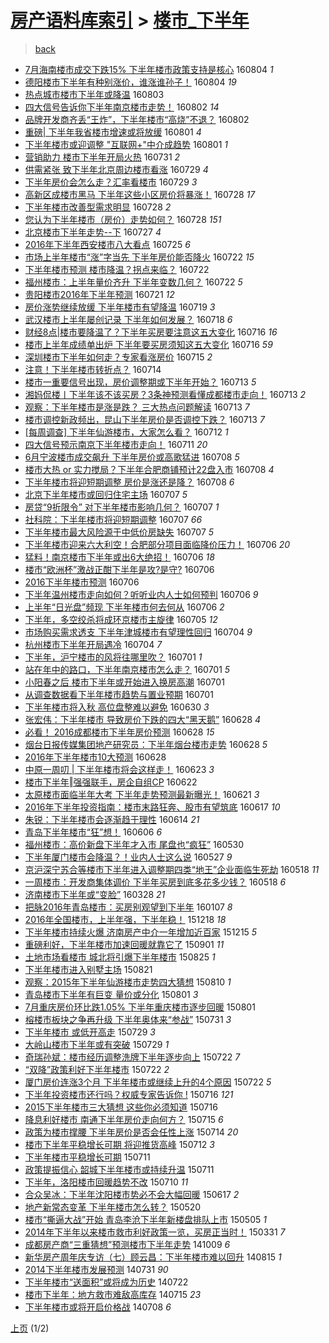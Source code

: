 [房产语料库索引](../../README.md)  > [楼市_下半年](楼市_下半年.md)
====
> [back](../README.md)

- [7月海南楼市成交下跌15% 下半年楼市政策支持是核心](http://jkwz.applinzi.com/ittc/6862532432372433924.html#7%E6%9C%88%E6%B5%B7%E5%8D%97%E6%A5%BC%E5%B8%82%E6%88%90%E4%BA%A4%E4%B8%8B%E8%B7%8C15%25+%E4%B8%8B%E5%8D%8A%E5%B9%B4%E6%A5%BC%E5%B8%82%E6%94%BF%E7%AD%96%E6%94%AF%E6%8C%81%E6%98%AF%E6%A0%B8%E5%BF%83) 160804 *1* 
- [德阳楼市下半年有种别涨价，谁涨谁孙子！](http://jkwz.applinzi.com/ittc/6862522572163515397.html#%E5%BE%B7%E9%98%B3%E6%A5%BC%E5%B8%82%E4%B8%8B%E5%8D%8A%E5%B9%B4%E6%9C%89%E7%A7%8D%E5%88%AB%E6%B6%A8%E4%BB%B7%EF%BC%8C%E8%B0%81%E6%B6%A8%E8%B0%81%E5%AD%99%E5%AD%90%EF%BC%81) 160804 *19* 
- [热点城市楼市下半年或降温](http://jkwz.applinzi.com/ittc/6861931589902271492.html#%E7%83%AD%E7%82%B9%E5%9F%8E%E5%B8%82%E6%A5%BC%E5%B8%82%E4%B8%8B%E5%8D%8A%E5%B9%B4%E6%88%96%E9%99%8D%E6%B8%A9) 160803  
- [四大信号告诉你下半年南京楼市走势！](http://jkwz.applinzi.com/ittc/6861842744871486468.html#%E5%9B%9B%E5%A4%A7%E4%BF%A1%E5%8F%B7%E5%91%8A%E8%AF%89%E4%BD%A0%E4%B8%8B%E5%8D%8A%E5%B9%B4%E5%8D%97%E4%BA%AC%E6%A5%BC%E5%B8%82%E8%B5%B0%E5%8A%BF%EF%BC%81) 160802 *14* 
- [品牌开发商齐丢“王炸”，下半年楼市“高烧”不退？](http://jkwz.applinzi.com/ittc/6861830673106732036.html#%E5%93%81%E7%89%8C%E5%BC%80%E5%8F%91%E5%95%86%E9%BD%90%E4%B8%A2%E2%80%9C%E7%8E%8B%E7%82%B8%E2%80%9D%EF%BC%8C%E4%B8%8B%E5%8D%8A%E5%B9%B4%E6%A5%BC%E5%B8%82%E2%80%9C%E9%AB%98%E7%83%A7%E2%80%9D%E4%B8%8D%E9%80%80%EF%BC%9F) 160802  
- [重磅| 下半年我省楼市增速或将放缓](http://jkwz.applinzi.com/ittc/6861461496986600453.html#%E9%87%8D%E7%A3%85%7C+%E4%B8%8B%E5%8D%8A%E5%B9%B4%E6%88%91%E7%9C%81%E6%A5%BC%E5%B8%82%E5%A2%9E%E9%80%9F%E6%88%96%E5%B0%86%E6%94%BE%E7%BC%93) 160801 *4* 
- [下半年楼市或迎调整 &quot;互联网+&quot;中介成趋势](http://jkwz.applinzi.com/ittc/6861388354079425540.html#%E4%B8%8B%E5%8D%8A%E5%B9%B4%E6%A5%BC%E5%B8%82%E6%88%96%E8%BF%8E%E8%B0%83%E6%95%B4+%26quot%3B%E4%BA%92%E8%81%94%E7%BD%91%2B%26quot%3B%E4%B8%AD%E4%BB%8B%E6%88%90%E8%B6%8B%E5%8A%BF) 160801 *1* 
- [营销助力 楼市下半年开局火热](http://jkwz.applinzi.com/ittc/6861041414582043652.html#%E8%90%A5%E9%94%80%E5%8A%A9%E5%8A%9B+%E6%A5%BC%E5%B8%82%E4%B8%8B%E5%8D%8A%E5%B9%B4%E5%BC%80%E5%B1%80%E7%81%AB%E7%83%AD) 160731 *2* 
- [供需紧张 致下半年北京周边楼市看涨](http://jkwz.applinzi.com/ittc/6860317902875657220.html#%E4%BE%9B%E9%9C%80%E7%B4%A7%E5%BC%A0+%E8%87%B4%E4%B8%8B%E5%8D%8A%E5%B9%B4%E5%8C%97%E4%BA%AC%E5%91%A8%E8%BE%B9%E6%A5%BC%E5%B8%82%E7%9C%8B%E6%B6%A8) 160729 *4* 
- [下半年房价会怎么走？汇率看楼市](http://jkwz.applinzi.com/ittc/6860242188100961285.html#%E4%B8%8B%E5%8D%8A%E5%B9%B4%E6%88%BF%E4%BB%B7%E4%BC%9A%E6%80%8E%E4%B9%88%E8%B5%B0%EF%BC%9F%E6%B1%87%E7%8E%87%E7%9C%8B%E6%A5%BC%E5%B8%82) 160729 *3* 
- [高新区成楼市黑马 下半年这些小区房价将暴涨！](http://jkwz.applinzi.com/ittc/6859968943867036676.html#%E9%AB%98%E6%96%B0%E5%8C%BA%E6%88%90%E6%A5%BC%E5%B8%82%E9%BB%91%E9%A9%AC+%E4%B8%8B%E5%8D%8A%E5%B9%B4%E8%BF%99%E4%BA%9B%E5%B0%8F%E5%8C%BA%E6%88%BF%E4%BB%B7%E5%B0%86%E6%9A%B4%E6%B6%A8%EF%BC%81) 160728 *17* 
- [下半年楼市改善型需求明显](http://jkwz.applinzi.com/ittc/6859850304262243332.html#%E4%B8%8B%E5%8D%8A%E5%B9%B4%E6%A5%BC%E5%B8%82%E6%94%B9%E5%96%84%E5%9E%8B%E9%9C%80%E6%B1%82%E6%98%8E%E6%98%BE) 160728 *2* 
- [您认为下半年楼市（房价）走势如何？](http://jkwz.applinzi.com/ittc/6859132742268355589.html#%E6%82%A8%E8%AE%A4%E4%B8%BA%E4%B8%8B%E5%8D%8A%E5%B9%B4%E6%A5%BC%E5%B8%82%EF%BC%88%E6%88%BF%E4%BB%B7%EF%BC%89%E8%B5%B0%E5%8A%BF%E5%A6%82%E4%BD%95%EF%BC%9F) 160728 *151* 
- [北京楼市下半年走势--下](http://jkwz.applinzi.com/ittc/6859636057154520069.html#%E5%8C%97%E4%BA%AC%E6%A5%BC%E5%B8%82%E4%B8%8B%E5%8D%8A%E5%B9%B4%E8%B5%B0%E5%8A%BF--%E4%B8%8B) 160727 *4* 
- [2016年下半年西安楼市八大看点](http://jkwz.applinzi.com/ittc/6858740516895851524.html#2016%E5%B9%B4%E4%B8%8B%E5%8D%8A%E5%B9%B4%E8%A5%BF%E5%AE%89%E6%A5%BC%E5%B8%82%E5%85%AB%E5%A4%A7%E7%9C%8B%E7%82%B9) 160725 *6* 
- [市场上半年楼市“涨”字当先 下半年房价能否降火](http://jkwz.applinzi.com/ittc/6857722578734679044.html#%E5%B8%82%E5%9C%BA%E4%B8%8A%E5%8D%8A%E5%B9%B4%E6%A5%BC%E5%B8%82%E2%80%9C%E6%B6%A8%E2%80%9D%E5%AD%97%E5%BD%93%E5%85%88+%E4%B8%8B%E5%8D%8A%E5%B9%B4%E6%88%BF%E4%BB%B7%E8%83%BD%E5%90%A6%E9%99%8D%E7%81%AB) 160722 *15* 
- [下半年楼市预测 楼市降温？拐点来临？](http://jkwz.applinzi.com/ittc/6857704568464606213.html#%E4%B8%8B%E5%8D%8A%E5%B9%B4%E6%A5%BC%E5%B8%82%E9%A2%84%E6%B5%8B+%E6%A5%BC%E5%B8%82%E9%99%8D%E6%B8%A9%EF%BC%9F%E6%8B%90%E7%82%B9%E6%9D%A5%E4%B8%B4%EF%BC%9F) 160722  
- [福州楼市：上半年量价齐升 下半年变数几何？](http://jkwz.applinzi.com/ittc/6857684176022799365.html#%E7%A6%8F%E5%B7%9E%E6%A5%BC%E5%B8%82%EF%BC%9A%E4%B8%8A%E5%8D%8A%E5%B9%B4%E9%87%8F%E4%BB%B7%E9%BD%90%E5%8D%87+%E4%B8%8B%E5%8D%8A%E5%B9%B4%E5%8F%98%E6%95%B0%E5%87%A0%E4%BD%95%EF%BC%9F) 160722 *5* 
- [贵阳楼市2016年下半年预测](http://jkwz.applinzi.com/ittc/6857337254137299972.html#%E8%B4%B5%E9%98%B3%E6%A5%BC%E5%B8%822016%E5%B9%B4%E4%B8%8B%E5%8D%8A%E5%B9%B4%E9%A2%84%E6%B5%8B) 160721 *12* 
- [房价涨势继续放缓 下半年楼市有望降温](http://jkwz.applinzi.com/ittc/6856585314302428164.html#%E6%88%BF%E4%BB%B7%E6%B6%A8%E5%8A%BF%E7%BB%A7%E7%BB%AD%E6%94%BE%E7%BC%93+%E4%B8%8B%E5%8D%8A%E5%B9%B4%E6%A5%BC%E5%B8%82%E6%9C%89%E6%9C%9B%E9%99%8D%E6%B8%A9) 160719 *3* 
- [武汉楼市上半年屡创记录 下半年如何发展？](http://jkwz.applinzi.com/ittc/6856183636340245508.html#%E6%AD%A6%E6%B1%89%E6%A5%BC%E5%B8%82%E4%B8%8A%E5%8D%8A%E5%B9%B4%E5%B1%A1%E5%88%9B%E8%AE%B0%E5%BD%95+%E4%B8%8B%E5%8D%8A%E5%B9%B4%E5%A6%82%E4%BD%95%E5%8F%91%E5%B1%95%EF%BC%9F) 160718 *6* 
- [财经8点|楼市要降温了？下半年买房要注意这五大变化](http://jkwz.applinzi.com/ittc/6855593314912568324.html#%E8%B4%A2%E7%BB%8F8%E7%82%B9%7C%E6%A5%BC%E5%B8%82%E8%A6%81%E9%99%8D%E6%B8%A9%E4%BA%86%EF%BC%9F%E4%B8%8B%E5%8D%8A%E5%B9%B4%E4%B9%B0%E6%88%BF%E8%A6%81%E6%B3%A8%E6%84%8F%E8%BF%99%E4%BA%94%E5%A4%A7%E5%8F%98%E5%8C%96) 160716 *16* 
- [楼市上半年成绩单出炉 下半年要买房须知这五大变化](http://jkwz.applinzi.com/ittc/6855235501501711365.html#%E6%A5%BC%E5%B8%82%E4%B8%8A%E5%8D%8A%E5%B9%B4%E6%88%90%E7%BB%A9%E5%8D%95%E5%87%BA%E7%82%89+%E4%B8%8B%E5%8D%8A%E5%B9%B4%E8%A6%81%E4%B9%B0%E6%88%BF%E9%A1%BB%E7%9F%A5%E8%BF%99%E4%BA%94%E5%A4%A7%E5%8F%98%E5%8C%96) 160716 *59* 
- [深圳楼市下半年如何走？专家看涨房价](http://jkwz.applinzi.com/ittc/6855010520255693828.html#%E6%B7%B1%E5%9C%B3%E6%A5%BC%E5%B8%82%E4%B8%8B%E5%8D%8A%E5%B9%B4%E5%A6%82%E4%BD%95%E8%B5%B0%EF%BC%9F%E4%B8%93%E5%AE%B6%E7%9C%8B%E6%B6%A8%E6%88%BF%E4%BB%B7) 160715 *2* 
- [注意！下半年楼市转折点？](http://jkwz.applinzi.com/ittc/6854627092825916420.html#%E6%B3%A8%E6%84%8F%EF%BC%81%E4%B8%8B%E5%8D%8A%E5%B9%B4%E6%A5%BC%E5%B8%82%E8%BD%AC%E6%8A%98%E7%82%B9%EF%BC%9F) 160714  
- [楼市一重要信号出现，房价调整期或下半年开始？](http://jkwz.applinzi.com/ittc/6854405696266961925.html#%E6%A5%BC%E5%B8%82%E4%B8%80%E9%87%8D%E8%A6%81%E4%BF%A1%E5%8F%B7%E5%87%BA%E7%8E%B0%EF%BC%8C%E6%88%BF%E4%BB%B7%E8%B0%83%E6%95%B4%E6%9C%9F%E6%88%96%E4%B8%8B%E5%8D%8A%E5%B9%B4%E5%BC%80%E5%A7%8B%EF%BC%9F) 160713 *5* 
- [湘妈侃楼丨下半年该不该买房？3条神预测看懂成都楼市走向！](http://jkwz.applinzi.com/ittc/6854395463503184901.html#%E6%B9%98%E5%A6%88%E4%BE%83%E6%A5%BC%E4%B8%A8%E4%B8%8B%E5%8D%8A%E5%B9%B4%E8%AF%A5%E4%B8%8D%E8%AF%A5%E4%B9%B0%E6%88%BF%EF%BC%9F3%E6%9D%A1%E7%A5%9E%E9%A2%84%E6%B5%8B%E7%9C%8B%E6%87%82%E6%88%90%E9%83%BD%E6%A5%BC%E5%B8%82%E8%B5%B0%E5%90%91%EF%BC%81) 160713 *2* 
- [观察：下半年楼市是涨是跌？ 三大热点问题解读](http://jkwz.applinzi.com/ittc/6854328911814722564.html#%E8%A7%82%E5%AF%9F%EF%BC%9A%E4%B8%8B%E5%8D%8A%E5%B9%B4%E6%A5%BC%E5%B8%82%E6%98%AF%E6%B6%A8%E6%98%AF%E8%B7%8C%EF%BC%9F+%E4%B8%89%E5%A4%A7%E7%83%AD%E7%82%B9%E9%97%AE%E9%A2%98%E8%A7%A3%E8%AF%BB) 160713 *7* 
- [楼市调控新政频出，昆山下半年房价是否调控下跌？](http://jkwz.applinzi.com/ittc/6854275969032127492.html#%E6%A5%BC%E5%B8%82%E8%B0%83%E6%8E%A7%E6%96%B0%E6%94%BF%E9%A2%91%E5%87%BA%EF%BC%8C%E6%98%86%E5%B1%B1%E4%B8%8B%E5%8D%8A%E5%B9%B4%E6%88%BF%E4%BB%B7%E6%98%AF%E5%90%A6%E8%B0%83%E6%8E%A7%E4%B8%8B%E8%B7%8C%EF%BC%9F) 160713 *7* 
- [[每周调查] 下半年仙游楼市，大家怎么看？](http://jkwz.applinzi.com/ittc/6853887534228308997.html#%5B%E6%AF%8F%E5%91%A8%E8%B0%83%E6%9F%A5%5D+%E4%B8%8B%E5%8D%8A%E5%B9%B4%E4%BB%99%E6%B8%B8%E6%A5%BC%E5%B8%82%EF%BC%8C%E5%A4%A7%E5%AE%B6%E6%80%8E%E4%B9%88%E7%9C%8B%EF%BC%9F) 160712 *1* 
- [四大信号预示南京下半年楼市走向！](http://jkwz.applinzi.com/ittc/6853692864143557636.html#%E5%9B%9B%E5%A4%A7%E4%BF%A1%E5%8F%B7%E9%A2%84%E7%A4%BA%E5%8D%97%E4%BA%AC%E4%B8%8B%E5%8D%8A%E5%B9%B4%E6%A5%BC%E5%B8%82%E8%B5%B0%E5%90%91%EF%BC%81) 160711 *20* 
- [6月宁波楼市成交飙升 下半年房价或高歌猛进](http://jkwz.applinzi.com/ittc/6852522107162067973.html#6%E6%9C%88%E5%AE%81%E6%B3%A2%E6%A5%BC%E5%B8%82%E6%88%90%E4%BA%A4%E9%A3%99%E5%8D%87+%E4%B8%8B%E5%8D%8A%E5%B9%B4%E6%88%BF%E4%BB%B7%E6%88%96%E9%AB%98%E6%AD%8C%E7%8C%9B%E8%BF%9B) 160708 *5* 
- [楼市大热 or 实力搅局？下半年合肥商铺预计22盘入市](http://jkwz.applinzi.com/ittc/6852436003352216580.html#%E6%A5%BC%E5%B8%82%E5%A4%A7%E7%83%AD+or+%E5%AE%9E%E5%8A%9B%E6%90%85%E5%B1%80%EF%BC%9F%E4%B8%8B%E5%8D%8A%E5%B9%B4%E5%90%88%E8%82%A5%E5%95%86%E9%93%BA%E9%A2%84%E8%AE%A122%E7%9B%98%E5%85%A5%E5%B8%82) 160708 *4* 
- [下半年楼市将迎短期调整 房价是涨还是降？](http://jkwz.applinzi.com/ittc/6852416198641452036.html#%E4%B8%8B%E5%8D%8A%E5%B9%B4%E6%A5%BC%E5%B8%82%E5%B0%86%E8%BF%8E%E7%9F%AD%E6%9C%9F%E8%B0%83%E6%95%B4+%E6%88%BF%E4%BB%B7%E6%98%AF%E6%B6%A8%E8%BF%98%E6%98%AF%E9%99%8D%EF%BC%9F) 160708 *6* 
- [北京下半年楼市或回归住宅主场](http://jkwz.applinzi.com/ittc/6852158780342797317.html#%E5%8C%97%E4%BA%AC%E4%B8%8B%E5%8D%8A%E5%B9%B4%E6%A5%BC%E5%B8%82%E6%88%96%E5%9B%9E%E5%BD%92%E4%BD%8F%E5%AE%85%E4%B8%BB%E5%9C%BA) 160707 *5* 
- [房贷“9折限令” 对下半年楼市影响几何？](http://jkwz.applinzi.com/ittc/6852038689223607301.html#%E6%88%BF%E8%B4%B7%E2%80%9C9%E6%8A%98%E9%99%90%E4%BB%A4%E2%80%9D+%E5%AF%B9%E4%B8%8B%E5%8D%8A%E5%B9%B4%E6%A5%BC%E5%B8%82%E5%BD%B1%E5%93%8D%E5%87%A0%E4%BD%95%EF%BC%9F) 160707 *1* 
- [社科院：下半年楼市将迎短期调整](http://jkwz.applinzi.com/ittc/6852020253512696837.html#%E7%A4%BE%E7%A7%91%E9%99%A2%EF%BC%9A%E4%B8%8B%E5%8D%8A%E5%B9%B4%E6%A5%BC%E5%B8%82%E5%B0%86%E8%BF%8E%E7%9F%AD%E6%9C%9F%E8%B0%83%E6%95%B4) 160707 *66* 
- [下半年楼市最大风险源于中低价房缺失](http://jkwz.applinzi.com/ittc/6851957825559069701.html#%E4%B8%8B%E5%8D%8A%E5%B9%B4%E6%A5%BC%E5%B8%82%E6%9C%80%E5%A4%A7%E9%A3%8E%E9%99%A9%E6%BA%90%E4%BA%8E%E4%B8%AD%E4%BD%8E%E4%BB%B7%E6%88%BF%E7%BC%BA%E5%A4%B1) 160707 *5* 
- [下半年楼市迎来六大利空！合肥部分项目面临降价压力！](http://jkwz.applinzi.com/ittc/6851798080973964293.html#%E4%B8%8B%E5%8D%8A%E5%B9%B4%E6%A5%BC%E5%B8%82%E8%BF%8E%E6%9D%A5%E5%85%AD%E5%A4%A7%E5%88%A9%E7%A9%BA%EF%BC%81%E5%90%88%E8%82%A5%E9%83%A8%E5%88%86%E9%A1%B9%E7%9B%AE%E9%9D%A2%E4%B8%B4%E9%99%8D%E4%BB%B7%E5%8E%8B%E5%8A%9B%EF%BC%81) 160706 *20* 
- [猛料！南京楼市下半年或出6大绝招！](http://jkwz.applinzi.com/ittc/6851797505830028293.html#%E7%8C%9B%E6%96%99%EF%BC%81%E5%8D%97%E4%BA%AC%E6%A5%BC%E5%B8%82%E4%B8%8B%E5%8D%8A%E5%B9%B4%E6%88%96%E5%87%BA6%E5%A4%A7%E7%BB%9D%E6%8B%9B%EF%BC%81) 160706 *18* 
- [楼市“欧洲杯”激战正酣下半年是攻?是守?](http://jkwz.applinzi.com/ittc/6851783351303930884.html#%E6%A5%BC%E5%B8%82%E2%80%9C%E6%AC%A7%E6%B4%B2%E6%9D%AF%E2%80%9D%E6%BF%80%E6%88%98%E6%AD%A3%E9%85%A3%E4%B8%8B%E5%8D%8A%E5%B9%B4%E6%98%AF%E6%94%BB%3F%E6%98%AF%E5%AE%88%3F) 160706  
- [2016下半年楼市预测](http://jkwz.applinzi.com/ittc/6851707973843551237.html#2016%E4%B8%8B%E5%8D%8A%E5%B9%B4%E6%A5%BC%E5%B8%82%E9%A2%84%E6%B5%8B) 160706  
- [下半年温州楼市走向如何？听听业内人士如何预判](http://jkwz.applinzi.com/ittc/6851681380043588612.html#%E4%B8%8B%E5%8D%8A%E5%B9%B4%E6%B8%A9%E5%B7%9E%E6%A5%BC%E5%B8%82%E8%B5%B0%E5%90%91%E5%A6%82%E4%BD%95%EF%BC%9F%E5%90%AC%E5%90%AC%E4%B8%9A%E5%86%85%E4%BA%BA%E5%A3%AB%E5%A6%82%E4%BD%95%E9%A2%84%E5%88%A4) 160706 *9* 
- [上半年“日光盘”频现 下半年楼市何去何从](http://jkwz.applinzi.com/ittc/6851670020152886277.html#%E4%B8%8A%E5%8D%8A%E5%B9%B4%E2%80%9C%E6%97%A5%E5%85%89%E7%9B%98%E2%80%9D%E9%A2%91%E7%8E%B0+%E4%B8%8B%E5%8D%8A%E5%B9%B4%E6%A5%BC%E5%B8%82%E4%BD%95%E5%8E%BB%E4%BD%95%E4%BB%8E) 160706 *2* 
- [下半年，多空绞杀将成环京楼市主旋律](http://jkwz.applinzi.com/ittc/6851304718953088005.html#%E4%B8%8B%E5%8D%8A%E5%B9%B4%EF%BC%8C%E5%A4%9A%E7%A9%BA%E7%BB%9E%E6%9D%80%E5%B0%86%E6%88%90%E7%8E%AF%E4%BA%AC%E6%A5%BC%E5%B8%82%E4%B8%BB%E6%97%8B%E5%BE%8B) 160705 *12* 
- [市场购买需求透支 下半年津城楼市有望理性回归](http://jkwz.applinzi.com/ittc/6850949789776348165.html#%E5%B8%82%E5%9C%BA%E8%B4%AD%E4%B9%B0%E9%9C%80%E6%B1%82%E9%80%8F%E6%94%AF+%E4%B8%8B%E5%8D%8A%E5%B9%B4%E6%B4%A5%E5%9F%8E%E6%A5%BC%E5%B8%82%E6%9C%89%E6%9C%9B%E7%90%86%E6%80%A7%E5%9B%9E%E5%BD%92) 160704 *9* 
- [杭州楼市下半年开局遇冷](http://jkwz.applinzi.com/ittc/6850892379313423365.html#%E6%9D%AD%E5%B7%9E%E6%A5%BC%E5%B8%82%E4%B8%8B%E5%8D%8A%E5%B9%B4%E5%BC%80%E5%B1%80%E9%81%87%E5%86%B7) 160704 *7* 
- [下半年，沪宁楼市的风将往哪里吹？](http://jkwz.applinzi.com/ittc/6850001031131563012.html#%E4%B8%8B%E5%8D%8A%E5%B9%B4%EF%BC%8C%E6%B2%AA%E5%AE%81%E6%A5%BC%E5%B8%82%E7%9A%84%E9%A3%8E%E5%B0%86%E5%BE%80%E5%93%AA%E9%87%8C%E5%90%B9%EF%BC%9F) 160701 *1* 
- [站在年中的路口，下半年南京楼市怎么走？](http://jkwz.applinzi.com/ittc/6849928300541248516.html#%E7%AB%99%E5%9C%A8%E5%B9%B4%E4%B8%AD%E7%9A%84%E8%B7%AF%E5%8F%A3%EF%BC%8C%E4%B8%8B%E5%8D%8A%E5%B9%B4%E5%8D%97%E4%BA%AC%E6%A5%BC%E5%B8%82%E6%80%8E%E4%B9%88%E8%B5%B0%EF%BC%9F) 160701 *5* 
- [小阳春之后 楼市下半年或开始进入换房高潮](http://jkwz.applinzi.com/ittc/6849916365292700677.html#%E5%B0%8F%E9%98%B3%E6%98%A5%E4%B9%8B%E5%90%8E+%E6%A5%BC%E5%B8%82%E4%B8%8B%E5%8D%8A%E5%B9%B4%E6%88%96%E5%BC%80%E5%A7%8B%E8%BF%9B%E5%85%A5%E6%8D%A2%E6%88%BF%E9%AB%98%E6%BD%AE) 160701  
- [从调查数据看下半年楼市趋势与置业预期](http://jkwz.applinzi.com/ittc/6849845797155505156.html#%E4%BB%8E%E8%B0%83%E6%9F%A5%E6%95%B0%E6%8D%AE%E7%9C%8B%E4%B8%8B%E5%8D%8A%E5%B9%B4%E6%A5%BC%E5%B8%82%E8%B6%8B%E5%8A%BF%E4%B8%8E%E7%BD%AE%E4%B8%9A%E9%A2%84%E6%9C%9F) 160701  
- [下半年楼市将入秋  高位盘整难以避免](http://jkwz.applinzi.com/ittc/6849456576855016453.html#%E4%B8%8B%E5%8D%8A%E5%B9%B4%E6%A5%BC%E5%B8%82%E5%B0%86%E5%85%A5%E7%A7%8B++%E9%AB%98%E4%BD%8D%E7%9B%98%E6%95%B4%E9%9A%BE%E4%BB%A5%E9%81%BF%E5%85%8D) 160630 *3* 
- [张宏伟：下半年楼市 导致房价下跌的四大“黑天鹅”](http://jkwz.applinzi.com/ittc/6848842550571697156.html#%E5%BC%A0%E5%AE%8F%E4%BC%9F%EF%BC%9A%E4%B8%8B%E5%8D%8A%E5%B9%B4%E6%A5%BC%E5%B8%82+%E5%AF%BC%E8%87%B4%E6%88%BF%E4%BB%B7%E4%B8%8B%E8%B7%8C%E7%9A%84%E5%9B%9B%E5%A4%A7%E2%80%9C%E9%BB%91%E5%A4%A9%E9%B9%85%E2%80%9D) 160628 *4* 
- [必看！ 2016成都楼市下半年房价预测](http://jkwz.applinzi.com/ittc/6848808390738052101.html#%E5%BF%85%E7%9C%8B%EF%BC%81+2016%E6%88%90%E9%83%BD%E6%A5%BC%E5%B8%82%E4%B8%8B%E5%8D%8A%E5%B9%B4%E6%88%BF%E4%BB%B7%E9%A2%84%E6%B5%8B) 160628 *15* 
- [烟台日报传媒集团地产研究员：下半年烟台楼市走势](http://jkwz.applinzi.com/ittc/6848707039290983428.html#%E7%83%9F%E5%8F%B0%E6%97%A5%E6%8A%A5%E4%BC%A0%E5%AA%92%E9%9B%86%E5%9B%A2%E5%9C%B0%E4%BA%A7%E7%A0%94%E7%A9%B6%E5%91%98%EF%BC%9A%E4%B8%8B%E5%8D%8A%E5%B9%B4%E7%83%9F%E5%8F%B0%E6%A5%BC%E5%B8%82%E8%B5%B0%E5%8A%BF) 160628 *5* 
- [2016年下半年楼市10大预测](http://jkwz.applinzi.com/ittc/6848695288486953989.html#2016%E5%B9%B4%E4%B8%8B%E5%8D%8A%E5%B9%B4%E6%A5%BC%E5%B8%8210%E5%A4%A7%E9%A2%84%E6%B5%8B) 160628  
- [中原一周叨 | 下半年楼市将会这样走！](http://jkwz.applinzi.com/ittc/6846875648005768197.html#%E4%B8%AD%E5%8E%9F%E4%B8%80%E5%91%A8%E5%8F%A8+%7C+%E4%B8%8B%E5%8D%8A%E5%B9%B4%E6%A5%BC%E5%B8%82%E5%B0%86%E4%BC%9A%E8%BF%99%E6%A0%B7%E8%B5%B0%EF%BC%81) 160623 *3* 
- [楼市下半年‖强强联手，房企自组CP](http://jkwz.applinzi.com/ittc/6846596996206691333.html#%E6%A5%BC%E5%B8%82%E4%B8%8B%E5%8D%8A%E5%B9%B4%E2%80%96%E5%BC%BA%E5%BC%BA%E8%81%94%E6%89%8B%EF%BC%8C%E6%88%BF%E4%BC%81%E8%87%AA%E7%BB%84CP) 160622  
- [太原楼市面临半年大考 下半年走势预测最新曝光！](http://jkwz.applinzi.com/ittc/6846186751412143109.html#%E5%A4%AA%E5%8E%9F%E6%A5%BC%E5%B8%82%E9%9D%A2%E4%B8%B4%E5%8D%8A%E5%B9%B4%E5%A4%A7%E8%80%83+%E4%B8%8B%E5%8D%8A%E5%B9%B4%E8%B5%B0%E5%8A%BF%E9%A2%84%E6%B5%8B%E6%9C%80%E6%96%B0%E6%9B%9D%E5%85%89%EF%BC%81) 160621 *3* 
- [2016年下半年投资指南：楼市末路狂奔、股市有望筑底](http://jkwz.applinzi.com/ittc/6844602666214491141.html#2016%E5%B9%B4%E4%B8%8B%E5%8D%8A%E5%B9%B4%E6%8A%95%E8%B5%84%E6%8C%87%E5%8D%97%EF%BC%9A%E6%A5%BC%E5%B8%82%E6%9C%AB%E8%B7%AF%E7%8B%82%E5%A5%94%E3%80%81%E8%82%A1%E5%B8%82%E6%9C%89%E6%9C%9B%E7%AD%91%E5%BA%95) 160617 *10* 
- [朱锐：下半年楼市会逐渐趋于理性](http://jkwz.applinzi.com/ittc/6843608328009417732.html#%E6%9C%B1%E9%94%90%EF%BC%9A%E4%B8%8B%E5%8D%8A%E5%B9%B4%E6%A5%BC%E5%B8%82%E4%BC%9A%E9%80%90%E6%B8%90%E8%B6%8B%E4%BA%8E%E7%90%86%E6%80%A7) 160614 *21* 
- [青岛下半年楼市“狂”想！](http://jkwz.applinzi.com/ittc/6840659734453289989.html#%E9%9D%92%E5%B2%9B%E4%B8%8B%E5%8D%8A%E5%B9%B4%E6%A5%BC%E5%B8%82%E2%80%9C%E7%8B%82%E2%80%9D%E6%83%B3%EF%BC%81) 160606 *6* 
- [福州楼市：高价新盘下半年才入市 尾盘也“疯狂”](http://jkwz.applinzi.com/ittc/6837938746917651461.html#%E7%A6%8F%E5%B7%9E%E6%A5%BC%E5%B8%82%EF%BC%9A%E9%AB%98%E4%BB%B7%E6%96%B0%E7%9B%98%E4%B8%8B%E5%8D%8A%E5%B9%B4%E6%89%8D%E5%85%A5%E5%B8%82+%E5%B0%BE%E7%9B%98%E4%B9%9F%E2%80%9C%E7%96%AF%E7%8B%82%E2%80%9D) 160530  
- [下半年厦门楼市会降温？！业内人士这么说](http://jkwz.applinzi.com/ittc/6836820557789922309.html#%E4%B8%8B%E5%8D%8A%E5%B9%B4%E5%8E%A6%E9%97%A8%E6%A5%BC%E5%B8%82%E4%BC%9A%E9%99%8D%E6%B8%A9%EF%BC%9F%EF%BC%81%E4%B8%9A%E5%86%85%E4%BA%BA%E5%A3%AB%E8%BF%99%E4%B9%88%E8%AF%B4) 160527 *9* 
- [京沪深宁苏合等楼市下半年进入调整期四类“地王”企业面临生死劫](http://jkwz.applinzi.com/ittc/6833499868169241604.html#%E4%BA%AC%E6%B2%AA%E6%B7%B1%E5%AE%81%E8%8B%8F%E5%90%88%E7%AD%89%E6%A5%BC%E5%B8%82%E4%B8%8B%E5%8D%8A%E5%B9%B4%E8%BF%9B%E5%85%A5%E8%B0%83%E6%95%B4%E6%9C%9F%E5%9B%9B%E7%B1%BB%E2%80%9C%E5%9C%B0%E7%8E%8B%E2%80%9D%E4%BC%81%E4%B8%9A%E9%9D%A2%E4%B8%B4%E7%94%9F%E6%AD%BB%E5%8A%AB) 160518 *11* 
- [一周楼市：开发商集体调价 下半年买房到底多花多少钱？](http://jkwz.applinzi.com/ittc/6833110833349264389.html#%E4%B8%80%E5%91%A8%E6%A5%BC%E5%B8%82%EF%BC%9A%E5%BC%80%E5%8F%91%E5%95%86%E9%9B%86%E4%BD%93%E8%B0%83%E4%BB%B7+%E4%B8%8B%E5%8D%8A%E5%B9%B4%E4%B9%B0%E6%88%BF%E5%88%B0%E5%BA%95%E5%A4%9A%E8%8A%B1%E5%A4%9A%E5%B0%91%E9%92%B1%EF%BC%9F) 160518 *6* 
- [济南楼市下半年或“变脸”](http://jkwz.applinzi.com/ittc/6814444867803415557.html#%E6%B5%8E%E5%8D%97%E6%A5%BC%E5%B8%82%E4%B8%8B%E5%8D%8A%E5%B9%B4%E6%88%96%E2%80%9C%E5%8F%98%E8%84%B8%E2%80%9D) 160328 *21* 
- [把脉2016年青岛楼市：买房别观望到下半年](http://jkwz.applinzi.com/ittc/6784610514101601284.html#%E6%8A%8A%E8%84%892016%E5%B9%B4%E9%9D%92%E5%B2%9B%E6%A5%BC%E5%B8%82%EF%BC%9A%E4%B9%B0%E6%88%BF%E5%88%AB%E8%A7%82%E6%9C%9B%E5%88%B0%E4%B8%8B%E5%8D%8A%E5%B9%B4) 160107 *8* 
- [2016年全国楼市，上半年强，下半年稳！](http://jkwz.applinzi.com/ittc/6777072609858683909.html#2016%E5%B9%B4%E5%85%A8%E5%9B%BD%E6%A5%BC%E5%B8%82%EF%BC%8C%E4%B8%8A%E5%8D%8A%E5%B9%B4%E5%BC%BA%EF%BC%8C%E4%B8%8B%E5%8D%8A%E5%B9%B4%E7%A8%B3%EF%BC%81) 151218 *18* 
- [下半年楼市持续火爆 济南房产中介一年增加近百家](http://jkwz.applinzi.com/ittc/6775979278823064581.html#%E4%B8%8B%E5%8D%8A%E5%B9%B4%E6%A5%BC%E5%B8%82%E6%8C%81%E7%BB%AD%E7%81%AB%E7%88%86+%E6%B5%8E%E5%8D%97%E6%88%BF%E4%BA%A7%E4%B8%AD%E4%BB%8B%E4%B8%80%E5%B9%B4%E5%A2%9E%E5%8A%A0%E8%BF%91%E7%99%BE%E5%AE%B6) 151215 *5* 
- [重磅利好，下半年楼市加速回暖就靠它了](http://jkwz.applinzi.com/ittc/6737002314168271877.html#%E9%87%8D%E7%A3%85%E5%88%A9%E5%A5%BD%EF%BC%8C%E4%B8%8B%E5%8D%8A%E5%B9%B4%E6%A5%BC%E5%B8%82%E5%8A%A0%E9%80%9F%E5%9B%9E%E6%9A%96%E5%B0%B1%E9%9D%A0%E5%AE%83%E4%BA%86) 150901 *11* 
- [土地市场看楼市 城北将引爆下半年楼市](http://jkwz.applinzi.com/ittc/6734400663499293701.html#%E5%9C%9F%E5%9C%B0%E5%B8%82%E5%9C%BA%E7%9C%8B%E6%A5%BC%E5%B8%82+%E5%9F%8E%E5%8C%97%E5%B0%86%E5%BC%95%E7%88%86%E4%B8%8B%E5%8D%8A%E5%B9%B4%E6%A5%BC%E5%B8%82) 150825 *1* 
- [下半年楼市进入别墅主场](http://jkwz.applinzi.com/ittc/6732975936947389444.html#%E4%B8%8B%E5%8D%8A%E5%B9%B4%E6%A5%BC%E5%B8%82%E8%BF%9B%E5%85%A5%E5%88%AB%E5%A2%85%E4%B8%BB%E5%9C%BA) 150821  
- [观察：2015年下半年仙游楼市走势四大猜想](http://jkwz.applinzi.com/ittc/547650615614441559.html#%E8%A7%82%E5%AF%9F%EF%BC%9A2015%E5%B9%B4%E4%B8%8B%E5%8D%8A%E5%B9%B4%E4%BB%99%E6%B8%B8%E6%A5%BC%E5%B8%82%E8%B5%B0%E5%8A%BF%E5%9B%9B%E5%A4%A7%E7%8C%9C%E6%83%B3) 150810 *1* 
- [青岛楼市下半年有巨变 量价或分化](http://jkwz.applinzi.com/ittc/547650611427293722.html#%E9%9D%92%E5%B2%9B%E6%A5%BC%E5%B8%82%E4%B8%8B%E5%8D%8A%E5%B9%B4%E6%9C%89%E5%B7%A8%E5%8F%98+%E9%87%8F%E4%BB%B7%E6%88%96%E5%88%86%E5%8C%96) 150801 *3* 
- [7月重庆房价环比跌1.05% 下半年重庆楼市逐步回暖](http://jkwz.applinzi.com/ittc/547650611425636157.html#7%E6%9C%88%E9%87%8D%E5%BA%86%E6%88%BF%E4%BB%B7%E7%8E%AF%E6%AF%94%E8%B7%8C1.05%25+%E4%B8%8B%E5%8D%8A%E5%B9%B4%E9%87%8D%E5%BA%86%E6%A5%BC%E5%B8%82%E9%80%90%E6%AD%A5%E5%9B%9E%E6%9A%96) 150801  
- [榕楼市板块之争再升级 下半年奥体来“参战”](http://jkwz.applinzi.com/ittc/547650615486739529.html#%E6%A6%95%E6%A5%BC%E5%B8%82%E6%9D%BF%E5%9D%97%E4%B9%8B%E4%BA%89%E5%86%8D%E5%8D%87%E7%BA%A7+%E4%B8%8B%E5%8D%8A%E5%B9%B4%E5%A5%A5%E4%BD%93%E6%9D%A5%E2%80%9C%E5%8F%82%E6%88%98%E2%80%9D) 150731 *3* 
- [下半年楼市 或低开高走](http://jkwz.applinzi.com/ittc/547650611436751749.html#%E4%B8%8B%E5%8D%8A%E5%B9%B4%E6%A5%BC%E5%B8%82+%E6%88%96%E4%BD%8E%E5%BC%80%E9%AB%98%E8%B5%B0) 150729 *3* 
- [大岭山楼市下半年或有突破](http://jkwz.applinzi.com/ittc/547650611432677517.html#%E5%A4%A7%E5%B2%AD%E5%B1%B1%E6%A5%BC%E5%B8%82%E4%B8%8B%E5%8D%8A%E5%B9%B4%E6%88%96%E6%9C%89%E7%AA%81%E7%A0%B4) 150729 *1* 
- [奇瑞孙斌：楼市经历调整洗牌下半年逐步向上](http://jkwz.applinzi.com/ittc/547650614989404513.html#%E5%A5%87%E7%91%9E%E5%AD%99%E6%96%8C%EF%BC%9A%E6%A5%BC%E5%B8%82%E7%BB%8F%E5%8E%86%E8%B0%83%E6%95%B4%E6%B4%97%E7%89%8C%E4%B8%8B%E5%8D%8A%E5%B9%B4%E9%80%90%E6%AD%A5%E5%90%91%E4%B8%8A) 150722 *7* 
- [“双降”政策利好下半年楼市](http://jkwz.applinzi.com/ittc/547650614982044736.html#%E2%80%9C%E5%8F%8C%E9%99%8D%E2%80%9D%E6%94%BF%E7%AD%96%E5%88%A9%E5%A5%BD%E4%B8%8B%E5%8D%8A%E5%B9%B4%E6%A5%BC%E5%B8%82) 150722 *2* 
- [厦门房价连涨3个月 下半年楼市或继续上升的4个原因](http://jkwz.applinzi.com/ittc/547650614933641024.html#%E5%8E%A6%E9%97%A8%E6%88%BF%E4%BB%B7%E8%BF%9E%E6%B6%A83%E4%B8%AA%E6%9C%88+%E4%B8%8B%E5%8D%8A%E5%B9%B4%E6%A5%BC%E5%B8%82%E6%88%96%E7%BB%A7%E7%BB%AD%E4%B8%8A%E5%8D%87%E7%9A%844%E4%B8%AA%E5%8E%9F%E5%9B%A0) 150722 *5* 
- [下半年投资楼市还行吗？权威专家告诉你 !](http://jkwz.applinzi.com/ittc/547650615075472833.html#%E4%B8%8B%E5%8D%8A%E5%B9%B4%E6%8A%95%E8%B5%84%E6%A5%BC%E5%B8%82%E8%BF%98%E8%A1%8C%E5%90%97%EF%BC%9F%E6%9D%83%E5%A8%81%E4%B8%93%E5%AE%B6%E5%91%8A%E8%AF%89%E4%BD%A0+%21) 150716 *121* 
- [2015下半年楼市三大猜想 这些你必须知道](http://jkwz.applinzi.com/ittc/547650615073921995.html#2015%E4%B8%8B%E5%8D%8A%E5%B9%B4%E6%A5%BC%E5%B8%82%E4%B8%89%E5%A4%A7%E7%8C%9C%E6%83%B3+%E8%BF%99%E4%BA%9B%E4%BD%A0%E5%BF%85%E9%A1%BB%E7%9F%A5%E9%81%93) 150716  
- [降息利好楼市 南通下半年房价走向何方？](http://jkwz.applinzi.com/ittc/547650614967855813.html#%E9%99%8D%E6%81%AF%E5%88%A9%E5%A5%BD%E6%A5%BC%E5%B8%82+%E5%8D%97%E9%80%9A%E4%B8%8B%E5%8D%8A%E5%B9%B4%E6%88%BF%E4%BB%B7%E8%B5%B0%E5%90%91%E4%BD%95%E6%96%B9%EF%BC%9F) 150715 *6* 
- [政策为楼市撑腰 下半年房价是否会任性上涨](http://jkwz.applinzi.com/ittc/547650614987506495.html#%E6%94%BF%E7%AD%96%E4%B8%BA%E6%A5%BC%E5%B8%82%E6%92%91%E8%85%B0+%E4%B8%8B%E5%8D%8A%E5%B9%B4%E6%88%BF%E4%BB%B7%E6%98%AF%E5%90%A6%E4%BC%9A%E4%BB%BB%E6%80%A7%E4%B8%8A%E6%B6%A8) 150714 *20* 
- [楼市下半年平稳增长可期 将迎推货高峰](http://jkwz.applinzi.com/ittc/547650615016118543.html#%E6%A5%BC%E5%B8%82%E4%B8%8B%E5%8D%8A%E5%B9%B4%E5%B9%B3%E7%A8%B3%E5%A2%9E%E9%95%BF%E5%8F%AF%E6%9C%9F+%E5%B0%86%E8%BF%8E%E6%8E%A8%E8%B4%A7%E9%AB%98%E5%B3%B0) 150712 *3* 
- [下半年楼市平稳增长可期](http://jkwz.applinzi.com/ittc/547650614985942843.html#%E4%B8%8B%E5%8D%8A%E5%B9%B4%E6%A5%BC%E5%B8%82%E5%B9%B3%E7%A8%B3%E5%A2%9E%E9%95%BF%E5%8F%AF%E6%9C%9F) 150711  
- [政策提振信心 韶城下半年楼市或持续升温](http://jkwz.applinzi.com/ittc/547650615030690448.html#%E6%94%BF%E7%AD%96%E6%8F%90%E6%8C%AF%E4%BF%A1%E5%BF%83+%E9%9F%B6%E5%9F%8E%E4%B8%8B%E5%8D%8A%E5%B9%B4%E6%A5%BC%E5%B8%82%E6%88%96%E6%8C%81%E7%BB%AD%E5%8D%87%E6%B8%A9) 150711  
- [下半年，洛阳楼市回暖趋势不改](http://jkwz.applinzi.com/ittc/547650615037125155.html#%E4%B8%8B%E5%8D%8A%E5%B9%B4%EF%BC%8C%E6%B4%9B%E9%98%B3%E6%A5%BC%E5%B8%82%E5%9B%9E%E6%9A%96%E8%B6%8B%E5%8A%BF%E4%B8%8D%E6%94%B9) 150710 *11* 
- [合众吴冰：下半年沈阳楼市势必不会大幅回暖](http://jkwz.applinzi.com/ittc/547650611419663183.html#%E5%90%88%E4%BC%97%E5%90%B4%E5%86%B0%EF%BC%9A%E4%B8%8B%E5%8D%8A%E5%B9%B4%E6%B2%88%E9%98%B3%E6%A5%BC%E5%B8%82%E5%8A%BF%E5%BF%85%E4%B8%8D%E4%BC%9A%E5%A4%A7%E5%B9%85%E5%9B%9E%E6%9A%96) 150617 *2* 
- [地产新常态变革 下半年楼市怎么转？](http://jkwz.applinzi.com/ittc/547650611413852838.html#%E5%9C%B0%E4%BA%A7%E6%96%B0%E5%B8%B8%E6%80%81%E5%8F%98%E9%9D%A9+%E4%B8%8B%E5%8D%8A%E5%B9%B4%E6%A5%BC%E5%B8%82%E6%80%8E%E4%B9%88%E8%BD%AC%EF%BC%9F) 150520  
- [楼市“撕逼大战”开始 青岛李沧下半年新楼盘排队上市](http://jkwz.applinzi.com/ittc/547650611411016684.html#%E6%A5%BC%E5%B8%82%E2%80%9C%E6%92%95%E9%80%BC%E5%A4%A7%E6%88%98%E2%80%9D%E5%BC%80%E5%A7%8B+%E9%9D%92%E5%B2%9B%E6%9D%8E%E6%B2%A7%E4%B8%8B%E5%8D%8A%E5%B9%B4%E6%96%B0%E6%A5%BC%E7%9B%98%E6%8E%92%E9%98%9F%E4%B8%8A%E5%B8%82) 150505 *1* 
- [2014年下半年以来楼市救市利好政策一览，买房正当时！](http://jkwz.applinzi.com/ittc/547650611396417507.html#2014%E5%B9%B4%E4%B8%8B%E5%8D%8A%E5%B9%B4%E4%BB%A5%E6%9D%A5%E6%A5%BC%E5%B8%82%E6%95%91%E5%B8%82%E5%88%A9%E5%A5%BD%E6%94%BF%E7%AD%96%E4%B8%80%E8%A7%88%EF%BC%8C%E4%B9%B0%E6%88%BF%E6%AD%A3%E5%BD%93%E6%97%B6%EF%BC%81) 150331 *7* 
- [成都房产商“三重猜想”预测楼市下半年走势](http://jkwz.applinzi.com/ittc/547650611376668026.html#%E6%88%90%E9%83%BD%E6%88%BF%E4%BA%A7%E5%95%86%E2%80%9C%E4%B8%89%E9%87%8D%E7%8C%9C%E6%83%B3%E2%80%9D%E9%A2%84%E6%B5%8B%E6%A5%BC%E5%B8%82%E4%B8%8B%E5%8D%8A%E5%B9%B4%E8%B5%B0%E5%8A%BF) 141009 *6* 
- [新华房产周年庆专访（七）顾云昌：下半年楼市难以回升](http://jkwz.applinzi.com/ittc/547650611371392771.html#%E6%96%B0%E5%8D%8E%E6%88%BF%E4%BA%A7%E5%91%A8%E5%B9%B4%E5%BA%86%E4%B8%93%E8%AE%BF%EF%BC%88%E4%B8%83%EF%BC%89%E9%A1%BE%E4%BA%91%E6%98%8C%EF%BC%9A%E4%B8%8B%E5%8D%8A%E5%B9%B4%E6%A5%BC%E5%B8%82%E9%9A%BE%E4%BB%A5%E5%9B%9E%E5%8D%87) 140815 *1* 
- [2014下半年楼市发展预测](http://jkwz.applinzi.com/ittc/547650611371398852.html#2014%E4%B8%8B%E5%8D%8A%E5%B9%B4%E6%A5%BC%E5%B8%82%E5%8F%91%E5%B1%95%E9%A2%84%E6%B5%8B) 140731 *90* 
- [下半年楼市“送面积”或将成为历史](http://jkwz.applinzi.com/ittc/547650611370455481.html#%E4%B8%8B%E5%8D%8A%E5%B9%B4%E6%A5%BC%E5%B8%82%E2%80%9C%E9%80%81%E9%9D%A2%E7%A7%AF%E2%80%9D%E6%88%96%E5%B0%86%E6%88%90%E4%B8%BA%E5%8E%86%E5%8F%B2) 140722  
- [楼市下半年：地方救市难敌高库存](http://jkwz.applinzi.com/ittc/547650611369599858.html#%E6%A5%BC%E5%B8%82%E4%B8%8B%E5%8D%8A%E5%B9%B4%EF%BC%9A%E5%9C%B0%E6%96%B9%E6%95%91%E5%B8%82%E9%9A%BE%E6%95%8C%E9%AB%98%E5%BA%93%E5%AD%98) 140715 *23* 
- [下半年楼市或将开启价格战](http://jkwz.applinzi.com/ittc/547650611371456479.html#%E4%B8%8B%E5%8D%8A%E5%B9%B4%E6%A5%BC%E5%B8%82%E6%88%96%E5%B0%86%E5%BC%80%E5%90%AF%E4%BB%B7%E6%A0%BC%E6%88%98) 140708 *6* 


 [上页](楼市_下半年.md)           (1/2)